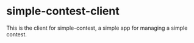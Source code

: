 # simple-contest-client

This is the client for simple-contest, a simple app for managing a simple contest.